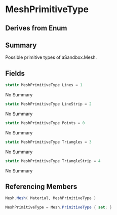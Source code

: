 # MeshPrimitiveType

## Derives from Enum

## Summary

Possible primitive types of aSandbox.Mesh.
## Fields

```c#
static MeshPrimitiveType Lines = 1
```
No Summary
```c#
static MeshPrimitiveType LineStrip = 2
```
No Summary
```c#
static MeshPrimitiveType Points = 0
```
No Summary
```c#
static MeshPrimitiveType Triangles = 3
```
No Summary
```c#
static MeshPrimitiveType TriangleStrip = 4
```
No Summary
## Referencing Members

```c#
Mesh.Mesh( Material, MeshPrimitiveType ) 
```
```c#
MeshPrimitiveType = Mesh.PrimitiveType { set; } 
```
